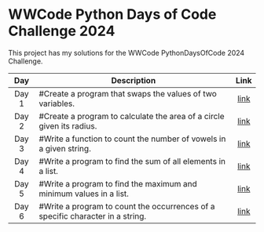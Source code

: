 
# WWCode Python Days of Code Challenge 2024

This project has my solutions for the WWCode PythonDaysOfCode 2024 Challenge.

| 	Day	 | 	Description	 | 	Link	 |
| 	:-----:	 | 	-----	 | 	:-----:	 |
| 	Day 1	|   #Create a program that swaps the values of two variables. | 	[link](https://github.com/sivan-barak/python-days-of-code-challenge/blob/main/day_1_swap.py)	 | 
| 	Day 2	|   #Create a program to calculate the area of a circle given its radius.	| 	[link](https://github.com/sivan-barak/python-days-of-code-challenge/blob/main/day_2_circle.py)	 |
| 	Day 3	|   #Write a function to count the number of vowels in a given string.	| 	[link](https://github.com/sivan-barak/python-days-of-code-challenge/blob/main/day_3_count_vowels.py)	 |
| 	Day 4	|   #Write a program to find the sum of all elements in a list.	| 	[link](https://github.com/sivan-barak/python-days-of-code-challenge/blob/main/day_4_sum_elements_in_list.py)	 |
| 	Day 5	|   #Write a program to find the maximum and minimum values in a list.	| 	[link](https://github.com/sivan-barak/python-days-of-code-challenge/blob/main/day_5_max_min_in_list.py)	 |
| 	Day 6	|   #Write a program to count the occurrences of a specific character in a string.	| 	[link](https://github.com/sivan-barak/python-days-of-code-challenge/blob/main/day_6_count_occ_of_char_in_string.py)	 |
